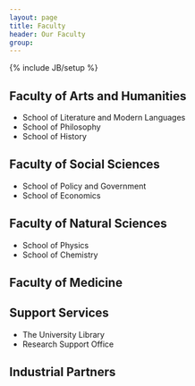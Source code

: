 ```yaml
---
layout: page
title: Faculty
header: Our Faculty
group: 
---
```

{% include JB/setup %}

Faculty of Arts and Humanities
------------------------------

* School of Literature and Modern Languages
* School of Philosophy
* School of History


Faculty of Social Sciences
--------------------------

* School of Policy and Government
* School of Economics

Faculty of Natural Sciences
---------------------------

* School of Physics
* School of Chemistry

Faculty of Medicine
-------------------

Support Services
----------------

* The University Library
* Research Support Office

Industrial Partners
-------------------

